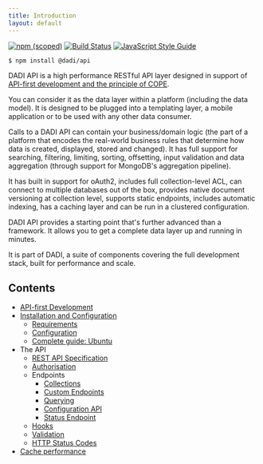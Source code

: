 ```yaml
---
title: Introduction
layout: default
---
```


[![npm (scoped)](https://img.shields.io/npm/v/@dadi/cdn.svg?maxAge=10800&style=flat-square)](https://www.npmjs.com/package/@dadi/cdn)&nbsp;[![Build Status](https://travis-ci.org/dadi/cdn.svg?branch=master)](https://travis-ci.org/dadi/cdn)&nbsp;[![JavaScript Style Guide](https://img.shields.io/badge/code%20style-standard-brightgreen.svg?style=flat-square)](http://standardjs.com/)

```
$ npm install @dadi/api
```

DADI API is a high performance RESTful API layer designed in support of [API-first development and the principle of COPE](./apiFirst).

You can consider it as the data layer within a platform (including the data model). It is designed to be plugged into a templating layer, a mobile application or to be used with any other data consumer.

Calls to a DADI API can contain your business/domain logic (the part of a platform that encodes the real-world business rules that determine how data is created, displayed, stored and changed). It has full support for searching, filtering, limiting, sorting, offsetting, input validation and data aggregation (through support for MongoDB's aggregation pipeline).

It has built in support for oAuth2, includes full collection-level ACL, can connect to multiple databases out of the box, provides native document versioning at collection level, supports static endpoints, includes automatic indexing, has a caching layer and can be run in a clustered configuration.

DADI API provides a starting point that's further advanced than a framework. It allows you to get a complete data layer up and running in minutes.

It is part of DADI, a suite of components covering the full development stack, built for performance and scale.

## Contents

* [API-first Development](./apiFirst)
* [Installation and Configuration](./setup/)
  * [Requirements](./setup/requirements)
  * [Configuration](./setup/configuration)
  * [Complete guide: Ubuntu](./setup/installGuide.ubuntu)
* The API
	* [REST API Specification](./theapi/restApiSpecification)
	* [Authorisation](./theapi/authorisation)
	* Endpoints
	  * [Collections](./theapi/endpoints/collections)
	  * [Custom Endpoints](./theapi/endpoints/custom)
	  * [Querying](./theapi/endpoints/querying)
	  * [Configuration API](./theapi/endpoints/configApi)
	  * [Status Endpoint](./theapi/endpoints/status)
  * [Hooks](./theapi/hooks)
  * [Validation](./theapi/validation)
  * [HTTP Status Codes](./theapi/httpStatuses)
* [Cache performance](./cachePerformance)
